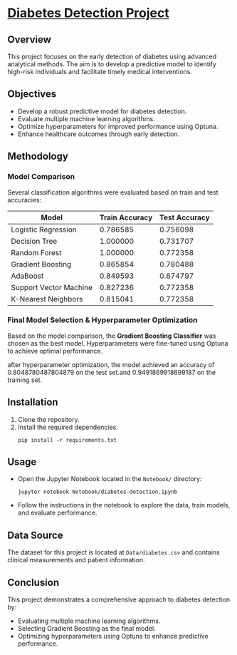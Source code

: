 # [Diabetes Detection Project](https://www.kaggle.com/code/hassaneskikri/diabetes-detection/notebook)

## Overview
This project focuses on the early detection of diabetes using advanced analytical methods. The aim is to develop a predictive model to identify high-risk individuals and facilitate timely medical interventions.

## Objectives
- Develop a robust predictive model for diabetes detection.
- Evaluate multiple machine learning algorithms.
- Optimize hyperparameters for improved performance using Optuna.
- Enhance healthcare outcomes through early detection.

## Methodology
### Model Comparison
Several classification algorithms were evaluated based on train and test accuracies:

| Model                  | Train Accuracy | Test Accuracy |
|------------------------|----------------|---------------|
| Logistic Regression    | 0.786585       | 0.756098      |
| Decision Tree          | 1.000000       | 0.731707      |
| Random Forest          | 1.000000       | 0.772358      |
| Gradient Boosting      | 0.865854       | 0.780488      |
| AdaBoost               | 0.849593       | 0.674797      |
| Support Vector Machine | 0.827236       | 0.772358      |
| K-Nearest Neighbors    | 0.815041       | 0.772358      |

### Final Model Selection & Hyperparameter Optimization
Based on the model comparison, the **Gradient Boosting Classifier** was chosen as the best model. Hyperparameters were fine-tuned using Optuna to achieve optimal performance. 

after hyperparameter optimization, the model achieved an accuracy of 0.8048780487804879 on the test set.and 0.9491869918699187 on the training set.

## Installation
1. Clone the repository.
2. Install the required dependencies:
   ```
   pip install -r requirements.txt
   ```

## Usage
- Open the Jupyter Notebook located in the `Notebook/` directory:
   ```
   jupyter notebook Notebook/diabetes-detection.ipynb
   ```
- Follow the instructions in the notebook to explore the data, train models, and evaluate performance.

## Data Source
The dataset for this project is located at `Data/diabetes.csv` and contains clinical measurements and patient information.


## Conclusion
This project demonstrates a comprehensive approach to diabetes detection by:
- Evaluating multiple machine learning algorithms.
- Selecting Gradient Boosting as the final model.
- Optimizing hyperparameters using Optuna to enhance predictive performance.